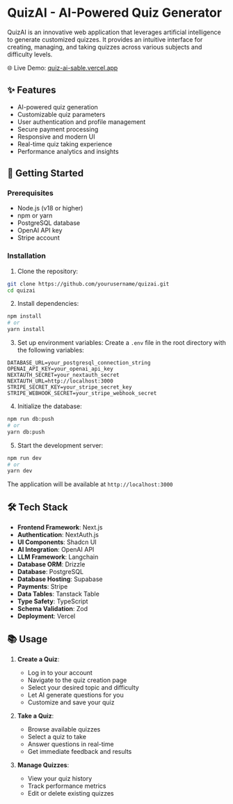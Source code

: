 # QuizAI - AI-Powered Quiz Generator

QuizAI is an innovative web application that leverages artificial intelligence to generate customized quizzes. It provides an intuitive interface for creating, managing, and taking quizzes across various subjects and difficulty levels.

🌐 Live Demo: [quiz-ai-sable.vercel.app](https://quiz-ai-sable.vercel.app)

## ✨ Features

- AI-powered quiz generation
- Customizable quiz parameters
- User authentication and profile management
- Secure payment processing
- Responsive and modern UI
- Real-time quiz taking experience
- Performance analytics and insights

## 🚀 Getting Started

### Prerequisites

- Node.js (v18 or higher)
- npm or yarn
- PostgreSQL database
- OpenAI API key
- Stripe account

### Installation

1. Clone the repository:
```bash
git clone https://github.com/yourusername/quizai.git
cd quizai
```

2. Install dependencies:
```bash
npm install
# or
yarn install
```

3. Set up environment variables:
Create a `.env` file in the root directory with the following variables:
```env
DATABASE_URL=your_postgresql_connection_string
OPENAI_API_KEY=your_openai_api_key
NEXTAUTH_SECRET=your_nextauth_secret
NEXTAUTH_URL=http://localhost:3000
STRIPE_SECRET_KEY=your_stripe_secret_key
STRIPE_WEBHOOK_SECRET=your_stripe_webhook_secret
```

4. Initialize the database:
```bash
npm run db:push
# or
yarn db:push
```

5. Start the development server:
```bash
npm run dev
# or
yarn dev
```

The application will be available at `http://localhost:3000`

## 🛠️ Tech Stack

- **Frontend Framework**: Next.js
- **Authentication**: NextAuth.js
- **UI Components**: Shadcn UI
- **AI Integration**: OpenAI API
- **LLM Framework**: Langchain
- **Database ORM**: Drizzle
- **Database**: PostgreSQL
- **Database Hosting**: Supabase
- **Payments**: Stripe
- **Data Tables**: Tanstack Table
- **Type Safety**: TypeScript
- **Schema Validation**: Zod
- **Deployment**: Vercel

## 📚 Usage

1. **Create a Quiz**:
   - Log in to your account
   - Navigate to the quiz creation page
   - Select your desired topic and difficulty
   - Let AI generate questions for you
   - Customize and save your quiz

2. **Take a Quiz**:
   - Browse available quizzes
   - Select a quiz to take
   - Answer questions in real-time
   - Get immediate feedback and results

3. **Manage Quizzes**:
   - View your quiz history
   - Track performance metrics
   - Edit or delete existing quizzes

